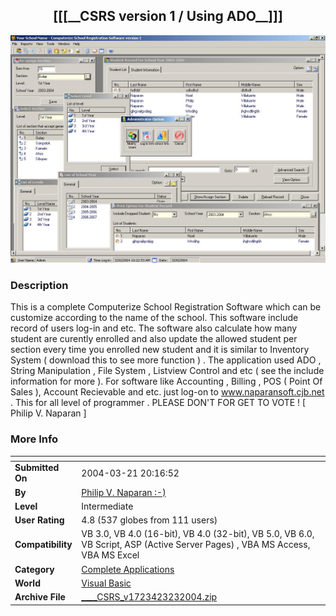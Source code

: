 ﻿<div align="center">

## \[\[\[\_\_CSRS version 1 / Using ADO\_\_\]\]\]

<img src="PIC20043192230385152.jpg">
</div>

### Description

This is a complete Computerize School Registration Software which can be customize according to the name of the school. This software include record of users log-in and etc. The software also calculate how many student are curently enrolled and also update the allowed student per section every time you enrolled new student and it is similar to Inventory System ( download this to see more function ) . The application used ADO , String Manipulation , File System , Listview Control and etc ( see the include information for more ). For software like Accounting , Billing , POS ( Point Of Sales ), Account Recievable and etc. just log-on to www.naparansoft.cjb.net . This for all level of programmer . PLEASE DON'T FOR GET TO VOTE ! [ Philip V. Naparan ]
 
### More Info
 


<span>             |<span>
---                |---
**Submitted On**   |2004-03-21 20:16:52
**By**             |[Philip  V\. Naparan :\-\)](https://github.com/Planet-Source-Code/PSCIndex/blob/master/ByAuthor/philip-v-naparan.md)
**Level**          |Intermediate
**User Rating**    |4.8 (537 globes from 111 users)
**Compatibility**  |VB 3\.0, VB 4\.0 \(16\-bit\), VB 4\.0 \(32\-bit\), VB 5\.0, VB 6\.0, VB Script, ASP \(Active Server Pages\) , VBA MS Access, VBA MS Excel
**Category**       |[Complete Applications](https://github.com/Planet-Source-Code/PSCIndex/blob/master/ByCategory/complete-applications__1-27.md)
**World**          |[Visual Basic](https://github.com/Planet-Source-Code/PSCIndex/blob/master/ByWorld/visual-basic.md)
**Archive File**   |[\_\_\_\_CSRS\_v1723423232004\.zip](https://github.com/Planet-Source-Code/philip-v-naparan-csrs-version-1-using-ado__1-52497/archive/master.zip)








